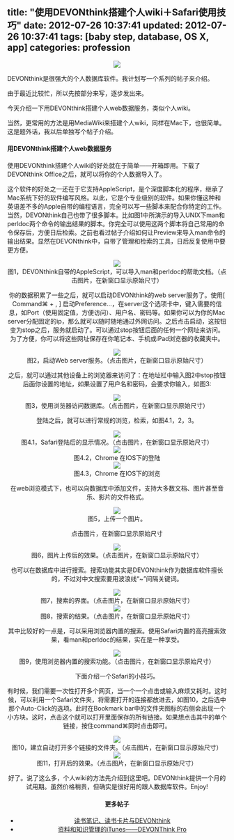 title: "使用DEVONthink搭建个人wiki＋Safari使用技巧"
date: 2012-07-26 10:37:41
updated: 2012-07-26 10:37:41
tags: [baby step, database, OS X, app]
categories: profession
---

<div align=center>
<img src="http://daweih.github.io/images/devonthink1.jpg">
</div>

DEVONthink是很强大的个人数据库软件。我计划写一个系列的帖子来介绍。

由于最近比较忙，所以先按部分来写，逐步发出来。

今天介绍一下用DEVONthink搭建个人web数据服务，类似个人wiki。

当然，更常用的方法是用MediaWiki来搭建个人wiki，同样在Mac下，也很简单。这是题外话，我以后单独写个帖子介绍。

#### 用DEVONthink搭建个人web数据服务

使用DEVONthink搭建个人wiki的好处就在于简单——开箱即用。下载了DEVONthink Office之后，就可以将你的个人数据导入了。

这个软件的好处之一还在于它支持AppleScript，是个深度脚本化的程序，继承了Mac系统下好的软件编写风格。以此，它是个专业级别的软件。如果你懂这种和英语差不多的Apple自带的编程语言，完全可以写一些脚本来配合你特定的工作。当然，DEVONthink自己也带了很多脚本。比如图1中所演示的导入UNIX下man和perldoc两个命令的输出结果的脚本。你完全可以使用这两个脚本将自己常用的命令保存后，方便日后检索。之前也看过帖子介绍如何让Preview来导入man命令的输出结果。显然在DEVONthink中，自带了管理和检索的工具，日后反复使用中要更方便。
<div align=center>
<img src="http://daweih.github.io/images/devonthink2.jpg">
</div><center>图1，DEVONthink自带的AppleScript，可以导入man和perldoc的帮助文档。（点击图片，在新窗口显示原始尺寸）

<br>

你的数据积累了一些之后，就可以启动DEVONthink的web server服务了。使用[ Command⌘ + , ] 启动Preference...，在server这个选项卡中，键入需要的信息，如Port（使用固定值，方便访问）、用户名、密码等。如果你可以为你的Mac server分配固定的ip，那么就可以随时随地通过外网访问。之后点击启动，这按钮变为stop之后，服务就启动了。可以通过stop按钮后面的任何一个网址来访问。为了方便，你可以将这些网址保存在你笔记本、手机或iPad浏览器的收藏夹中。

<div align=center>
<img src="http://daweih.github.io/images/devonthink3.jpg">
</div><center>图2，启动Web server服务。（点击图片，在新窗口显示原始尺寸）

<br>


之后，就可以通过其他设备上的浏览器来访问了：在地址栏中输入图2中stop按钮后面你设置的地址，如果设置了用户名和密码，会要求你输入，如图3:

<div align=center>
<img src="http://daweih.github.io/images/devonthink4.jpg">
</div><center>图3，使用浏览器访问数据库。（点击图片，在新窗口显示原始尺寸）

<br>



登陆之后，就可以进行常规的浏览，检索，如图4.1，2，3。

<div align=center>
<img src="http://daweih.github.io/images/devonthink5.jpg">
</div><center>图4.1，Safari登陆后的显示情况。（点击图片，在新窗口显示原始尺寸）

<br>

<div align=center>
<img src="http://daweih.github.io/images/devonthink6.jpg">
</div><center>图4.2，Chrome 在IOS下的登陆
<br>

<div align=center>
<img src="http://daweih.github.io/images/devonthink7.jpg">
</div><center>图4.3，Chrome 在IOS下的浏览

<br>

在web浏览模式下，也可以向数据库中添加文件，支持大多数文档、图片甚至音乐、影片的文件格式。

<div align=center>
<img src="http://daweih.github.io/images/devonthink8.jpg">
</div><center>图5，上传一个图片。

<br>

点击图片，在新窗口显示原始尺寸

<div align=center>
<img src="http://daweih.github.io/images/devonthink9.jpg">
</div><center>图6，图片上传后的效果。（点击图片，在新窗口显示原始尺寸）

<br>

也可以在数据库中进行搜索。搜索功能其实是DEVONthink作为数据库软件擅长的，不过对中文搜索要用波浪线“~”间隔关键词。

<div align=center>
<img src="http://daweih.github.io/images/devonthink10.jpg">
</div><center>图7，搜索的界面。（点击图片，在新窗口显示原始尺寸）

<br>

<div align=center>
<img src="http://daweih.github.io/images/devonthink11.jpg">
</div><center>图8，搜索的结果。（点击图片，在新窗口显示原始尺寸）

<br>

其中比较好的一点是，可以采用浏览器内置的搜索。使用Safari内置的高亮搜索效果，看man和perldoc的结果，实在是一种享受。

<div align=center>
<img src="http://daweih.github.io/images/devonthink12.jpg">
</div><center>图9，使用浏览器内置的搜索功能。（点击图片，在新窗口显示原始尺寸）

<br>

下面介绍一个Safari的小技巧。

有时候，我们需要一次性打开多个网页，当一个一个点击或输入麻烦又耗时。这时候，可以利用一个Safari文件夹，将需要打开的连接都放进去，如图10，之后选中那个Auto-Click的选项。此时在Bookmark bar中的文件夹图标的右侧会出现一个小方块。这时，点击这个就可以打开里面保存的所有链接。如果想点击其中的单个链接，按住command⌘同时点击即可。

<div align=center>
<img src="http://daweih.github.io/images/devonthink13.jpg">
</div><center>图10，建立自动打开多个链接的文件夹。（点击图片，在新窗口显示原始尺寸）

<br>


<div align=center>
<img src="http://daweih.github.io/images/devonthink14.jpg">
</div><center>图11，打开后的效果。（点击图片，在新窗口显示原始尺寸）

<br>

好了。说了这么多，个人wiki的方法先介绍到这里吧。DEVONthink提供一个月的试用期。虽然价格稍贵，但确实是很好用的跟人数据库软件。Enjoy!


#### 更多帖子
- [读书笔记、读书卡片与DEVONthink](http://kangjian.net/blog/1260/)
- [资料和知识管理的iTunes——DEVONThink Pro](http://www.wendayuan.com/?p=2254)